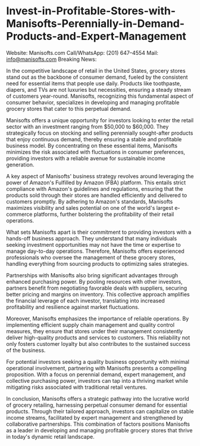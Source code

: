 # Invest-in-Profitable-Stores-with-Manisofts-Perennially-in-Demand-Products-and-Expert-Management
Website: Manisofts.com  Call/WhatsApp: (201) 647–4554  Mail: info@manisofts.com  Breaking News:

In the competitive landscape of retail in the United States, grocery stores stand out as the backbone of consumer demand, fueled by the consistent need for essential items that people use daily. Products like toothpaste, diapers, and TVs are not luxuries but necessities, ensuring a steady stream of customers year-round. Manisofts, recognizing this fundamental aspect of consumer behavior, specializes in developing and managing profitable grocery stores that cater to this perpetual demand.

Manisofts offers a unique opportunity for investors looking to enter the retail sector with an investment ranging from $50,000 to $60,000. They strategically focus on stocking and selling perennially sought-after products that enjoy continuous demand, thereby ensuring a stable and profitable business model. By concentrating on these essential items, Manisofts minimizes the risk associated with fluctuations in consumer preferences, providing investors with a reliable avenue for sustainable income generation.

A key aspect of Manisofts' business strategy revolves around leveraging the power of Amazon's Fulfilled by Amazon (FBA) platform. This entails strict compliance with Amazon's guidelines and regulations, ensuring that the products sold through their stores are handled efficiently and delivered to customers promptly. By adhering to Amazon's standards, Manisofts maximizes visibility and sales potential on one of the world's largest e-commerce platforms, further bolstering the profitability of their retail operations.

What sets Manisofts apart is their commitment to providing investors with a hands-off business approach. They understand that many individuals seeking investment opportunities may not have the time or expertise to manage day-to-day operations. Therefore, Manisofts offers experienced professionals who oversee the management of these grocery stores, handling everything from sourcing products to optimizing sales strategies.

Partnerships with Manisofts also bring significant advantages through enhanced purchasing power. By pooling resources with other investors, partners benefit from negotiating favorable deals with suppliers, securing better pricing and margins on inventory. This collective approach amplifies the financial leverage of each investor, translating into increased profitability and resilience against market fluctuations.

Moreover, Manisofts emphasizes the importance of reliable operations. By implementing efficient supply chain management and quality control measures, they ensure that stores under their management consistently deliver high-quality products and services to customers. This reliability not only fosters customer loyalty but also contributes to the sustained success of the business.

For potential investors seeking a quality business opportunity with minimal operational involvement, partnering with Manisofts presents a compelling proposition. With a focus on perennial demand, expert management, and collective purchasing power, investors can tap into a thriving market while mitigating risks associated with traditional retail ventures.

In conclusion, Manisofts offers a strategic pathway into the lucrative world of grocery retailing, harnessing perpetual consumer demand for essential products. Through their tailored approach, investors can capitalize on stable income streams, facilitated by expert management and strengthened by collaborative partnerships. This combination of factors positions Manisofts as a leader in developing and managing profitable grocery stores that thrive in today's dynamic retail landscape.





